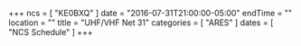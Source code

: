 +++
ncs = [ "KE0BXQ" ]
date = "2016-07-31T21:00:00-05:00"
endTime = ""
location = ""
title = "UHF/VHF Net 31"
categories = [ "ARES" ]
dates = [ "NCS Schedule" ]
+++
